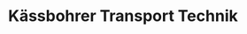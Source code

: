 ---
title: "Kässbohrer Transport Technik"
url: /eugendorf/kaessbohrer-transport-technik/
shop: Autowerkstatt
---